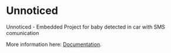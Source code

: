 # Unnoticed
Unnoticed - Embedded Project for baby detected in car with SMS comunication


More information here: [Documentation](https://rawcdn.githack.com/eng-andre-cardoso/Unnoticed/f3b8f70880242cde6193ae2d3a45247b57f571a6/html/index.html).
